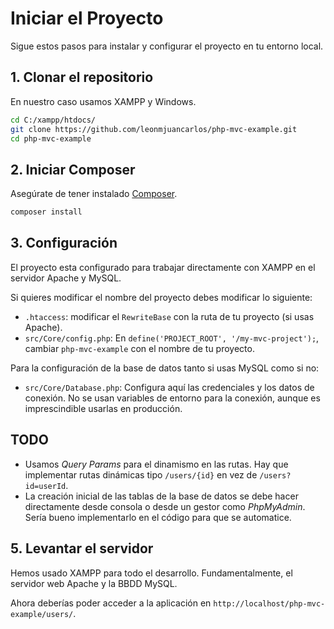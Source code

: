 # Iniciar el Proyecto

Sigue estos pasos para instalar y configurar el proyecto en tu entorno local.

## 1. Clonar el repositorio

En nuestro caso usamos XAMPP y Windows.

```bash
cd C:/xampp/htdocs/
git clone https://github.com/leonmjuancarlos/php-mvc-example.git
cd php-mvc-example
```

## 2. Iniciar Composer

Asegúrate de tener instalado [Composer](https://getcomposer.org/).

```bash
composer install
```

## 3. Configuración

El proyecto esta configurado para trabajar directamente con XAMPP en el servidor Apache y MySQL.

Si quieres modificar el nombre del proyecto debes modificar lo siguiente:

- `.htaccess`: modificar el `RewriteBase` con la ruta de tu proyecto (si usas Apache).
- `src/Core/config.php`: En `define('PROJECT_ROOT', '/my-mvc-project');`, cambiar `php-mvc-example` con el nombre de tu proyecto.

Para la configuración de la base de datos tanto si usas MySQL como si no:

- `src/Core/Database.php`: Configura aquí las credenciales y los datos de conexión. No se usan variables de entorno para la conexión, aunque es imprescindible usarlas en producción.

## TODO

- Usamos _Query Params_ para el dinamismo en las rutas. Hay que implementar rutas dinámicas tipo `/users/{id}` en vez de `/users?id=userId`.
- La creación inicial de las tablas de la base de datos se debe hacer directamente desde consola o desde un gestor como _PhpMyAdmin_. Sería bueno implementarlo en el código para que se automatice.

## 5. Levantar el servidor

Hemos usado XAMPP para todo el desarrollo. Fundamentalmente, el servidor web Apache y la BBDD MySQL.

Ahora deberías poder acceder a la aplicación en `http://localhost/php-mvc-example/users/`.
